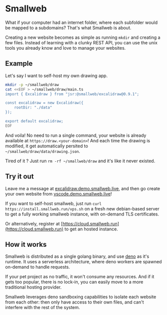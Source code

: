 # Smallweb

What if your computer had an internet folder, where each subfolder would be mapped to a subdomains? That's what Smallweb is about.

Creating a new website becomes as simple as running `mkdir` and creating a few files. Instead of learning with a clunky REST API, you can use the unix tools you already know and love to manage your websites.

## Example

Let's say I want to self-host my own drawing app.

```bash
mkdir -p ~/smallweb/draw
cat <<EOF > ~/smallweb/draw/main.ts
import { Excalidraw } from "jsr:@smallweb/excalidraw@0.9.1";

const excalidraw = new Excalidraw({
    rootDir: "./data"
});

export default excalidraw;
EOF
```

And voila! No need to run a single command, your website is already available at `https://draw.<your-domain>`! And each time the drawing is modified, it get automatically persited to `~/smallweb/draw/data/drawing.json`.

Tired of it ? Just run `rm -rf ~/smallweb/draw` and it's like it never existed.

## Try it out

Leave me a message at [excalidraw.demo.smallweb.live](https://excalidraw.demo.smallweb.live), and then go create your own website from [vscode.demo.smallweb.live](https://vscode.demo.smallweb.live)!

If you want to self-host smallweb, just run `curl https://install.smallweb.run/vps.sh` on a fresh new debian-based server to get a fully working smallweb instance, with on-demand TLS certificates.

Or alternatively, register at [https://cloud.smallweb.run](https://cloud.smallweb.run) to get an hosted instance.

## How it works

Smallweb is distributed as a single golang binary, and use [deno](https://deno.com/) as it's runtime. It uses a serverless architecture, where deno workers are spawned on-demand to handle requests.

If your pet project as no traffic, it won't consume any resources. And if it gets too popular, there is no lock-in, you can easily move to a more traditional hosting provider.

Smallweb leverages deno sandboxing capabilities to isolate each website from each other: then only have access to their own files, and can't interfere with the rest of the system.
